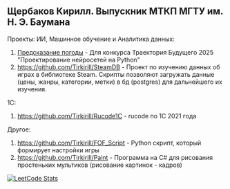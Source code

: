 ## Щербаков Кирилл. Выпускник МТКП МГТУ им. Н. Э. Баумана

Проекты:
ИИ, Машинное обучение и Аналитика данных:
1. [Предсказание погоды](https://github.com/Tirkirill/Forecasting_trajectory) - Для конкурса Траектория Будущего 2025 "Проектирование нейросетей на Python"
2. https://github.com/Tirkirill/SteamDB - Проект по изучению данных об играх в библиотеке Steam. Скрипты позволяют загружать данные (цены, жанры, категории, метки) в бд (postgres) для дальнейшего их изучения.

1С:
1. https://github.com/Tirkirill/Rucode1C - rucode по 1С 2021 года

Другое:
1. https://github.com/Tirkirill/FOF_Script - Python скрипт, который формирует настройки игры
2. https://github.com/Tirkirill/Paint - Программа на C# для рисования простеньких мультиков (рисование картинок - кадров)

<!--
**Tirkirill/tirkirill** is a ✨ _special_ ✨ repository because its `README.md` (this file) appears on your GitHub profile.

Here are some ideas to get you started:

- 🔭 I’m currently working on ...
- 🌱 I’m currently learning ...
- 👯 I’m looking to collaborate on ...
- 🤔 I’m looking for help with ...
- 💬 Ask me about ...
- 📫 How to reach me: ...
- 😄 Pronouns: ...
- ⚡ Fun fact: ...
-->

[![LeetCode Stats](https://leetcard.jacoblin.cool/tirkirill?theme=light&font=Sirin%20Stencil&ext=heatmap)](https://leetcode.com/tirkirill)
